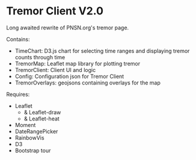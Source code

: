 # Tremor Client V2.0

Long awaited rewrite of PNSN.org's tremor page.

Contains:
- TimeChart: D3.js chart for selecting time ranges and displaying tremor counts through time
- TremorMap: Leaflet map library for plotting tremor
- TremorClient: Client UI and logic
- Config: Configuration json for Tremor Client
- TremorOverlays: geojsons containing overlays for the map

Requires:
- Leaflet
  - & Leaflet-draw
  - & Leaflet-heat
- Moment
- DateRangePicker
- RainbowVis
- D3
- Bootstrap tour

